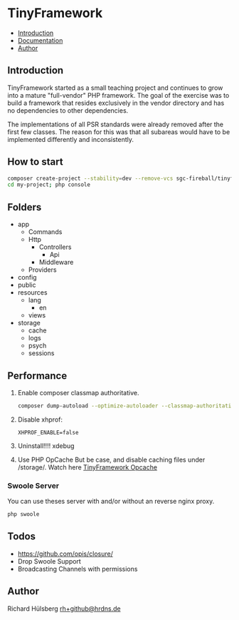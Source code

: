 # TinyFramework

- [Introduction](#introduction)
- [Documentation](./docs/index.md)
- [Author](#author)

## Introduction

TinyFramework started as a small teaching project and continues to grow into a mature "full-vendor" PHP framework. The
goal of the exercise was to build a framework that resides exclusively in the vendor directory and has no dependencies
to other dependencies.

The implementations of all PSR standards were already removed after the first few classes. The reason for this was that
all subareas would have to be implemented differently and inconsistently.

## How to start

```bash
composer create-project --stability=dev --remove-vcs sgc-fireball/tinyframework-skeleton my-project master
cd my-project; php console
```

## Folders

- app
    - Commands
    - Http
        - Controllers
            - Api
        - Middleware
    - Providers
- config
- public
- resources
    - lang
        - en
    - views
- storage
    - cache
    - logs
    - psych
    - sessions

## Performance

1. Enable composer classmap authoritative.
    ```bash
    composer dump-autoload --optimize-autoloader --classmap-authoritative
    ```

2. Disable xhprof:
    ```dotenv
    XHPROF_ENABLE=false
    ```

3. Uninstall!!!! xdebug

4. Use PHP OpCache But be case, and disable caching files under /storage/. Watch
   here [TinyFramework Opcache](https://github.com/sgc-fireball/tinyframework-opcache)

### Swoole Server

You can use theses server with and/or without an reverse nginx proxy.

```bash
php swoole
```

## Todos

- https://github.com/opis/closure/
- Drop Swoole Support
- Broadcasting Channels with permissions

## Author

Richard Hülsberg <rh+github@hrdns.de>

